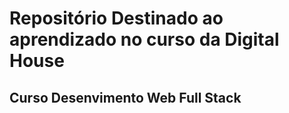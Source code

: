 # Repositório Destinado ao aprendizado no curso da Digital House

## Curso Desenvimento Web Full Stack
